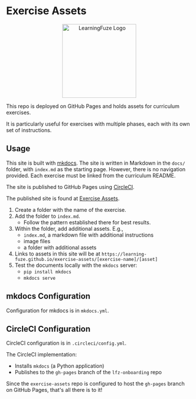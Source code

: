# Exercise Assets

<p align="middle">
  <img width="200" src="assets/lfz.png" alt="LearningFuze Logo">
</p>

This repo is deployed on GitHub Pages and holds assets for curriculum exercises.

It is particularly useful for exercises with multiple phases, each with its own set of instructions.

## Usage

This site is built with [mkdocs](https://www.mkdocs.org/).
The site is written in Markdown in the `docs/` folder, with `index.md` as the starting page.
However, there is no navigation provided. Each exercise must be linked from the curriculum README.

The site is published to GitHub Pages using [CircleCI](https://circleci.com/).

The published site is found at [Exercise Assets](https://learning-fuze.github.io/exercise-assets).

1. Create a folder with the name of the exercise.
1. Add the folder to `index.md`.
   - Follow the pattern established there for best results.
1. Within the folder, add additional assets. E.g.,
   - `index.md`, a markdown file with additional instructions
   - image files
   - a folder with additional assets
1. Links to assets in this site will be at `https://learning-fuze.github.io/exercise-assets/[exercise-name]/[asset]`
1. Test the documents locally with the `mkdocs` server:
   - `pip install mkdocs`
   - `mkdocs serve`

## mkdocs Configuration

Configuration for mkdocs is in `mkdocs.yml`.

## CircleCI Configuration

CircleCI configuration is in `.circleci/config.yml`.

The CircleCI implementation:
- Installs `mkdocs` (a Python application)
- Publishes to the `gh-pages` branch of the `lfz-onboarding` repo

Since the `exercise-assets` repo is configured to host the `gh-pages` branch on GitHub Pages, that's all there is to it!
